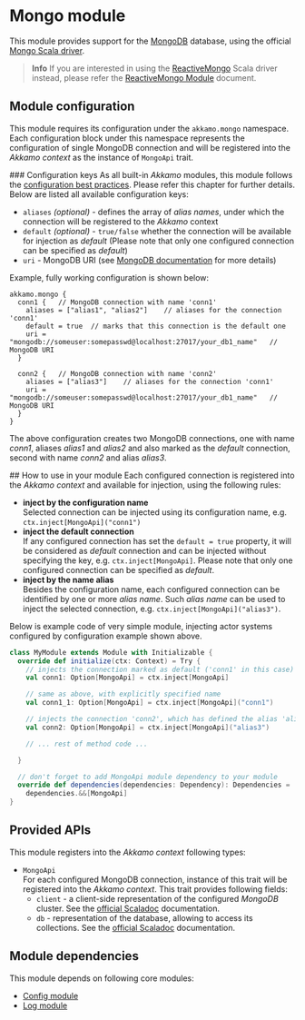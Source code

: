 # Mongo module

This module provides support for the [MongoDB](https://www.mongodb.com) database, using the official
[Mongo Scala driver](https://github.com/mongodb/mongo-scala-driver).

> **Info**
  If you are interested in using
  the [ReactiveMongo](http://reactivemongo.org) Scala driver instead, please refer the
  [ReactiveMongo Module](reactivemongo-module.md) document.

## Module configuration
This module requires its configuration under the `akkamo.mongo` namespace. Each configuration block
under this namespace represents the configuration of single MongoDB connection and will be
registered into the *Akkamo context* as the instance of `MongoApi` trait.

### Configuration keys
As all built-in *Akkamo* modules, this module follows the
[configuration best practices](../best-practices/module-config.md). Please refer this chapter for
further details. Below are listed all available configuration keys:

- `aliases` *(optional)* - defines the array of *alias names*, under which the connection will be
  registered to the *Akkamo* context
- `default` *(optional)* - `true/false` whether the connection will be available for injection as
  *default* (Please note that only one configured connection can be specified as *default*)
- `uri` - MongoDB URI (see
   [MongoDB documentation](https://docs.mongodb.com/manual/reference/connection-string/) for more
   details)

Example, fully working configuration is shown below:

```
akkamo.mongo {
  conn1 {   // MongoDB connection with name 'conn1'
    aliases = ["alias1", "alias2"]    // aliases for the connection 'conn1'
    default = true  // marks that this connection is the default one
    uri = "mongodb://someuser:somepasswd@localhost:27017/your_db1_name"   // MongoDB URI
  }

  conn2 {   // MongoDB connection with name 'conn2'
    aliases = ["alias3"]    // aliases for the connection 'conn1'
    uri = "mongodb://someuser:somepasswd@localhost:27017/your_db1_name"   // MongoDB URI
  }
}
```

The above configuration creates two MongoDB connections, one with name *conn1*, aliases *alias1* and
*alias2* and also marked as the *default* connection, second with name *conn2* and alias *alias3*.

## How to use in your module
Each configured connection is registered into the *Akkamo context* and available for injection,
using the following rules:

- **inject by the configuration name**  
  Selected connection can be injected using its configuration name, e.g.
  `ctx.inject[MongoApi]("conn1")`
- **inject the default connection**  
  If any configured connection has set the `default = true` property, it will be considered as
  *default* connection and can be injected without specifying the key, e.g.
  `ctx.inject[MongoApi]`. Please note that only one configured connection can be specified
  as *default*.
- **inject by the name alias**  
  Besides the configuration name, each configured connection can be identified by one or more
  *alias name*. Such *alias name* can be used to inject the selected connection, e.g.
  `ctx.inject[MongoApi]("alias3")`.

Below is example code of very simple module, injecting actor systems configured by configuration
example shown above.

```scala
class MyModule extends Module with Initializable {
  override def initialize(ctx: Context) = Try {
    // injects the connection marked as default ('conn1' in this case)
    val conn1: Option[MongoApi] = ctx.inject[MongoApi]

    // same as above, with explicitly specified name
    val conn1_1: Option[MongoApi] = ctx.inject[MongoApi]("conn1")

    // injects the connection 'conn2', which has defined the alias 'alias3'
    val conn2: Option[MongoApi] = ctx.inject[MongoApi]("alias3")

    // ... rest of method code ...

  }

  // don't forget to add MongoApi module dependency to your module
  override def dependencies(dependencies: Dependency): Dependencies =
    dependencies.&&[MongoApi]
}
```

## Provided APIs
This module registers into the *Akkamo context* following types:

- `MongoApi`  
  For each configured MongoDB connection, instance of this trait will be registered into the
  *Akkamo context*. This trait provides following fields:
  - `client` - a client-side representation of the configured *MongoDB* cluster. See the
  [official Scaladoc](https://mongodb.github.io/mongo-scala-driver/1.1/scaladoc/#org.mongodb.scala.MongoClient)
  documentation.
  - `db` - representation of the database, allowing to access its collections. See the
  [official Scaladoc](https://mongodb.github.io/mongo-scala-driver/1.1/scaladoc/#org.mongodb.scala.MongoDatabase)
  documentation.

## Module dependencies
This module depends on following core modules:

- [Config module](config-module.md)
- [Log module](log-module.md)